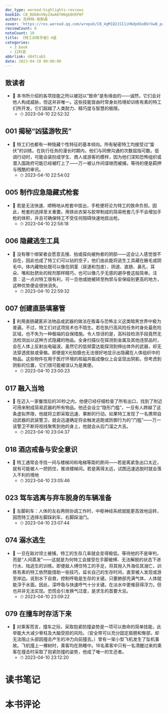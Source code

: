 ```yaml
---
doc_type: weread-highlights-reviews
bookId: CB_BUbBxVByZ4wA6fW6gb8HXFWf
author: 克林特·埃默森
cover: 'https://res.weread.qq.com/wrepub/CB_4gM1Q21SI1iH6dp6boBUrGwB_parsecover'
reviewCount: 0
noteCount: 10
title: 《特工训练手册》4星
categories:
  - 3_book
  - 12科普
abbrlink: d847cab5
date: 2023-04-10 00:00:00
---
```



## 致读者


- 📌 本书所介绍的各项技能之所以被冠以“致命”是有缘由的——诚然，它们会对他人构成威胁，但这并非唯一。这些技能皆由时常身处险境却训练有素的特工们所开发，它们超越了人类耐力、精巧度与智慧的极限。 
    - ⏱ 2023-04-10 22:52:32 
## 001 揭秘“凶猛游牧民”


- 📌 特工们也都有一种隐藏个性特征的基本倾向。所有秘密特工均接受过“蛰伏”的训练。在执行任务的漫长时期内，他们与同僚沟通的次数屈指可数。低调行动时，可能会装扮成学生、商人或游客的模样，因为他们深知恐怖组织或潜入国政府可能已经被盯上了——万一被认作间谍继而被捕，等待的便是羁押与残酷的审讯。 
    - ⏱ 2023-04-10 22:54:02 
## 005 制作应急隐藏式枪套


- 📌 若是无法快速、顺畅地从枪套中拔出，手枪便将沦为特工的致命负担。因此，枪套的选择至关重要。用铁丝衣架与胶带制成的简易枪套几乎不会增加手枪的体积，并且可确保特工不受任何阻碍快速地拔出枪。 
    - ⏱ 2023-04-10 22:58:18 
## 006 隐藏逃生工具


- 📌 没有哪个绑架者会愿意去搜、拍或探向被拘者的阴部——这会让人感觉很不自在，因此也成了特工们可以钻的空子，他们由此能将逃生工具藏在腋毛或阴毛中。体内藏物处既可以像在阴茎（尿道和包皮）、阴道、直肠、鼻孔、耳朵、嘴和肚脐处的栓剂那样精巧，也可以像几乎无感的避孕套这般简单。注意：这一点对特工很有利，可一旦他或她被转至拘禁与安保级别更高的地方，这种优势便会很快消失。 
    - ⏱ 2023-04-10 22:59:32 
## 007 创建直肠填塞管


- 📌 利用直肠藏匿非法物品或武器的做法在贩毒与恐怖主义这类暗黑世界中极为普遍。不过，特工们对这项技术也不陌生。若在执行高风险任务时身处最危险区域，也不失为一种极端的自保措施。令人惊讶的是，高科技检测手段竟然无法检测出以这种方式隐藏的物品。全身扫描仪在探测到金属及其他违禁品时，会在人体上反射出电磁波。虽然它的低频雷达能探测到伸出体外的武器，却无法穿透皮肤或骨骼。即便是X光拍摄也无法很好地显示出隐藏在人体组织中的物品。这些物件在用于医疗环境的核磁共振成像仪上会呈现出阴影。但考虑到阴影的位置，它们很可能被误认为是粪便。 
    - ⏱ 2023-04-10 23:00:23 
## 017 融入当地


- 📌 在迈入一家餐馆后的30秒之内，他便已经仔细检查了所有出口，找到了附近可用来制成简易武器的所有物品。他还会设立“隐形门槛”，一旦有人跨越了这条虚拟界限，他就将立即采取迅速、果断的行动。如果特工发现了一名携带自动武器的武装警卫，就会迅速确定将会触发逃跑或防御行为的“门槛”——万一该警卫不断将视线聚焦到他的身上，他就会从后门溜之大吉。 
    - ⏱ 2023-04-10 23:04:37 
## 018 酒店戒备与安全意识


- 📌 特工通常会寻找一间与楼梯间和电梯等距的房间——若是离紧急出口太近，就有可能被人一把抓住，推进楼梯间。若是离得太远，试图迅速逃脱时就会落入不利的境地 
    - ⏱ 2023-04-10 23:05:46 
## 023 驾车逃离与弃车脱身的车辆准备


- 📌 左脚刹车：人体的左右两侧协调工作时，中枢神经系统就能更高效地运转，因而特工选择左脚踩刹车，右脚踩油门。 
    - ⏱ 2023-04-10 23:07:44 
## 074 溺水逃生


- 📌 一旦在敌对领土被捕，特工的生存几率就会变得极低。等待他的不是审判，而是“人间蒸发”——这就是为何特工会接受在手脚被缚、无法解脱的状态下进行水、陆逃生的训练。即便敌人缚住特工的手足，将其抛入外海任其溺亡，训练有素的特工依然能借助一些技巧，延长自己的生存时间，直至被人发现或游至岸边。说到水下自救，控制呼吸是生存的关键。只要肺部充满气体，人体就能浮于水面。因此，深呼吸与快速呼气十分关键。在淡水中更难获得浮力，但也并非无法实现。恐慌会引发换气过度，是求生的首要大忌。 
    - ⏱ 2023-04-10 23:09:22 
## 079 在撞车时存活下来


- 📌 对乘客而言，撞车之际，采取抱紧防撞姿势是一项可以救命的简单技能，此举能大大减少脊柱及大脑受损的风险。（安全带可以充分固定肩膀和臀部，却无法阻止头部因撞击产生的冲力向前撞去。）曾有一架小型飞机发生了坠机事故。飞机撞上一棵树时，乘客均在熟睡中。16名乘客中只有一名清醒过来的乘客在撞击时采取了抱紧防撞的姿势，他成了唯一的生还者。 
    - ⏱ 2023-04-10 23:12:20 

# 读书笔记


# 本书评论
